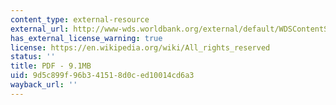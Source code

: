 ```yaml
---
content_type: external-resource
external_url: http://www-wds.worldbank.org/external/default/WDSContentServer/WDSP/IB/2002/02/27/000178830_98101911194018/Rendered/PDF/multi0page.pdf
has_external_license_warning: true
license: https://en.wikipedia.org/wiki/All_rights_reserved
status: ''
title: PDF - 9.1MB
uid: 9d5c899f-96b3-4151-8d0c-ed10014cd6a3
wayback_url: ''
---
```

